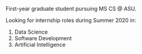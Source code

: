 First-year graduate student pursuing MS CS @ ASU.

Looking for internship roles during Summer 2020 in:
1. Data Science
2. Software Development
3. Artificial Intelligence
